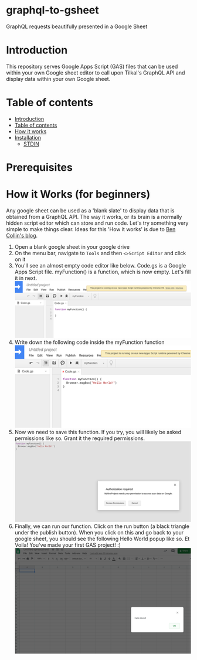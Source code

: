 # graphql-to-gsheet
GraphQL requests beautifully presented in a Google Sheet

# Introduction 
This repository serves Google Apps Script (GAS) files that can be used within your own Google sheet editor to call upon Tilkal's GraphQL API and display data within your own Google sheet.

Table of contents
=================

<!--ts-->
   * [Introduction](#introduction)
   * [Table of contents](#table-of-contents)
   * [How it works](#how-it-works)
   * [Installation](#installation)
      * [STDIN](#stdin)
<!--te-->

# Prerequisites

# How it Works (for beginners)
Any google sheet can be used as a 'blank slate' to display data that is obtained from a GraphQL API. The way it works, or its brain is a normally hidden script editor which can store and run code. Let's try something very simple to make things clear. Ideas for this 'How it works' is due to [Ben Collin's blog](https://www.benlcollins.com/apps-script/google-apps-script-beginner-guide/).

1. Open a blank google sheet in your google drive
2. On the menu bar, navigate to `Tools` and then  `<>Script Editor` and click on it
3. You'll see an almost empty code editor like below. Code.gs is a Google Apps Script file. myFunction() is a function, which is now empty. Let's fill it in next.
  ![Empty_code_editor](/Images/gaseditor.png)
4. Write down the following code inside the myFunction function
  ![Hello-world_function](/Images/helloworld.png)
5. Now we need to save this function. If you try, you will likely be asked permissions like so. Grant it the required permissions.
  ![Seeking-permission](/Images/requirespermission.png)
6. Finally, we can run our function. Click on the run button (a black triangle under the publish button). When you click on this and go back to your google sheet, you should see the following Hello World popup like so. Et Voila! You've made your first GAS project! :) 
  ![HelloWorldpopup](/Images/hellowordbox.png)
